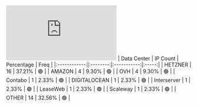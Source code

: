 ![Diagramm](https://github.com/obajay/StateSync-snapshots/blob/main/Projects/Ixo/1/README.md)
| Data Center | IP Count | Percentage | Freq |
|:------------:|:--------:|:-----------:|:-----:|
| HETZNER | 16 | 37.21% | 🟢 |
| AMAZON | 4 | 9.30% | 🟢 |
| OVH | 4 | 9.30% | 🟢 |
| Contabo | 1 | 2.33% | 🟢 |
| DIGITALOCEAN | 1 | 2.33% | 🟢 |
| Interserver | 1 | 2.33% | 🟢 |
| LeaseWeb | 1 | 2.33% | 🟢 |
| Scaleway | 1 | 2.33% | 🟢 |
| OTHER | 14 | 32.56% | 🟢 |